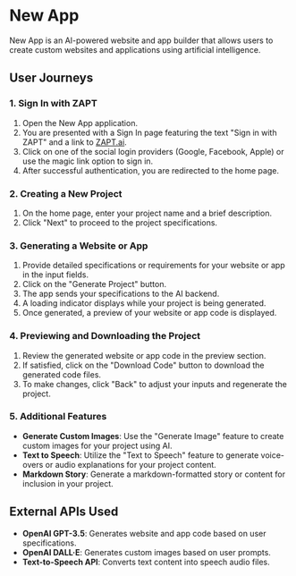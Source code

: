 # New App

New App is an AI-powered website and app builder that allows users to create custom websites and applications using artificial intelligence.

## User Journeys

### 1. Sign In with ZAPT

1. Open the New App application.
2. You are presented with a Sign In page featuring the text "Sign in with ZAPT" and a link to [ZAPT.ai](https://www.zapt.ai).
3. Click on one of the social login providers (Google, Facebook, Apple) or use the magic link option to sign in.
4. After successful authentication, you are redirected to the home page.

### 2. Creating a New Project

1. On the home page, enter your project name and a brief description.
2. Click "Next" to proceed to the project specifications.

### 3. Generating a Website or App

1. Provide detailed specifications or requirements for your website or app in the input fields.
2. Click on the "Generate Project" button.
3. The app sends your specifications to the AI backend.
4. A loading indicator displays while your project is being generated.
5. Once generated, a preview of your website or app code is displayed.

### 4. Previewing and Downloading the Project

1. Review the generated website or app code in the preview section.
2. If satisfied, click on the "Download Code" button to download the generated code files.
3. To make changes, click "Back" to adjust your inputs and regenerate the project.

### 5. Additional Features

- **Generate Custom Images**: Use the "Generate Image" feature to create custom images for your project using AI.
- **Text to Speech**: Utilize the "Text to Speech" feature to generate voice-overs or audio explanations for your project content.
- **Markdown Story**: Generate a markdown-formatted story or content for inclusion in your project.

## External APIs Used

- **OpenAI GPT-3.5**: Generates website and app code based on user specifications.
- **OpenAI DALL·E**: Generates custom images based on user prompts.
- **Text-to-Speech API**: Converts text content into speech audio files.